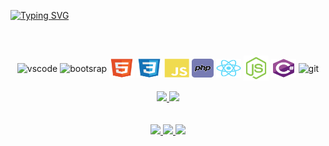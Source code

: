 
[![Typing SVG](https://readme-typing-svg.herokuapp.com?font=Roboto&weight=500&pause=1000&color=CFCFCF&multiline=true&random=false&width=450&height=190&lines=%F0%9F%99%8B%F0%9F%8F%BB%E2%80%8D%E2%99%82+Ol%C3%A1%2C+meu+nome+%C3%A9+Keven;%F0%9F%A7%91%F0%9F%8F%BB%E2%80%8D%F0%9F%92%BB+Sou+desenvolvedor+Front-end;%F0%9F%92%BB++Estudando+a+%C3%A1rea+do+Back-end;%F0%9F%91%A8%F0%9F%8F%BB%E2%80%8D%F0%9F%8E%93+Sou+tecnico+em+Desenvolvimento+de+Sistemas+pela+ETEC;Contate-me+pelo+E-mail%3A+kevenferraz39%40gmail.com)](https://git.io/typing-svg)
#
<div align="center" style="display: inline_block"><br>
  <img align="center" alt="vscode" src="https://cdn.jsdelivr.net/gh/devicons/devicon/icons/vscode/vscode-original.svg" width="40" height="35"/>
  <img align="center" alt="bootsrap" src="https://cdn.jsdelivr.net/gh/devicons/devicon/icons/bootstrap/bootstrap-original.svg" width="40" height="35"/> 
  <img align="center" alt="HTML" height="30" width="40" src="https://raw.githubusercontent.com/devicons/devicon/master/icons/html5/html5-original.svg">
  <img align="center" alt="CSS" height="30" width="40" src="https://raw.githubusercontent.com/devicons/devicon/master/icons/css3/css3-original.svg">
  <img align="center" alt="Js" height="30" width="40" src="https://raw.githubusercontent.com/devicons/devicon/master/icons/javascript/javascript-plain.svg">
  <img align="center" alt="php" height="30" width="35" src="php-svgrepo-com.svg">
  <img align="center" alt="React" height="30" width="40" src="https://raw.githubusercontent.com/devicons/devicon/master/icons/react/react-original.svg">
  <img align="center" alt="node-js" height="40" width="40" src="node-js-svgrepo-com.svg">
  <img align="center" alt="C#" height="30" width="40" src="https://raw.githubusercontent.com/devicons/devicon/master/icons/csharp/csharp-original.svg">
  <img align="center" alt="git" src="https://cdn.jsdelivr.net/gh/devicons/devicon/icons/git/git-original.svg" width="40" height="35"/> 
  
</div>
<br>
 <div align="center">
  <a href="[https://github.com/kevenferraz39](https://github.com/kevenferraz39)"> 
  <img height="170em" src="https://github-readme-stats.vercel.app/api?username=kevenferraz39&show_icons=true&theme=tokyonight&include_all_commits=true&count_private=true%22"/>
  <img height="150em" src="https://github-readme-stats.vercel.app/api/top-langs/?username=kevenferraz39&layout=compact&langs_count=16&theme=tokyonight"/>
</div><br><br>
<div align="center"> 
  <a href="https://instagram.com/kevenferraz39" target="_blank">
   <img src="https://img.shields.io/badge/-Instagram-%23E4405F?style=for-the-badge&logo=instagram&logoColor=white" target="_blank">
  </a>
  <a href = "kevenferraz39@gmail.com">
   <img src="https://img.shields.io/badge/-Gmail-%23333?style=for-the-badge&logo=gmail&logoColor=white" target="_blank">
  </a>
  <a href="https://br.linkedin.com/in/keven-ferraz-a28a31256" target="_blank">
   <img src="https://img.shields.io/badge/-LinkedIn-%230077B5?style=for-the-badge&logo=linkedin&logoColor=white" target="_blank">
  </a> 
  
</div>

